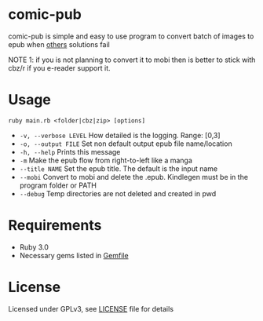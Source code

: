 
# comic-pub

comic-pub is simple and easy to use program to convert batch of images to epub when [others](https://github.com/ciromattia/kcc) solutions fail

NOTE 1: if you is not planning to convert it to mobi then is better to stick with cbz/r if you e-reader support it.  

# Usage

``ruby main.rb <folder|cbz|zip> [options]``

 - ``-v, --verbose LEVEL`` How detailed is the logging. Range: \[0,3\]
 - ``-o, --output FILE`` Set non default output epub file name/location
 - ``-h, --help`` Prints this message
 - ``-m`` Make the epub flow from right-to-left like a manga
 - ``--title NAME`` Set the epub title. The default is the input name
 - ``--mobi`` Convert to mobi and delete the .epub. Kindlegen must be in the program folder or PATH
 - ``--debug`` Temp directories are not deleted and created in pwd

# Requirements

* Ruby 3.0
* Necessary gems listed in [Gemfile](Gemfile)

# License

Licensed under GPLv3, see [LICENSE](LICENSE) file for details
